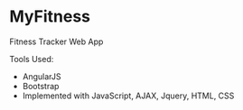 # MyFitness
Fitness Tracker Web App

Tools Used:
- AngularJS
- Bootstrap
- Implemented with JavaScript, AJAX, Jquery, HTML, CSS